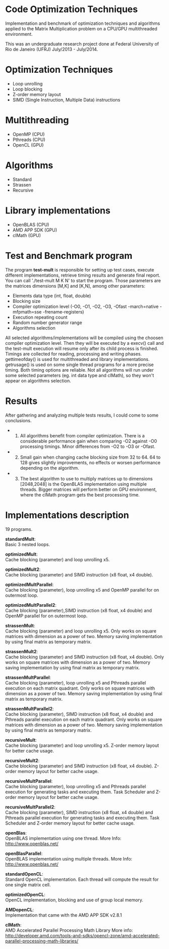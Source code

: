 Code Optimization Techniques
==========================

Implementation and benchmark of optimization techniques and algorithms applied to the Matrix Multiplication problem on a CPU/GPU multithreaded environment.

This was an undergraduate research project done at Federal University of Rio de Janeiro (UFRJ) July/2013 - July/2014.

Optimization Techniques
==========================

- Loop unrolling
- Loop blocking
- Z-order memory layout
- SIMD (Single Instruction, Multiple Data) instructions

Multithreading
==========================

- OpenMP   (CPU)
- Pthreads (CPU)
- OpenCL   (GPU)


Algorithms
==========================

- Standard
- Strassen
- Recursive

Library implementations
==========================

- OpenBLAS    (CPU)
- AMD APP SDK (GPU)
- clMath      (GPU)

Test and Benchmark program
==========================

The program <b>test-mult</b> is responsible for setting up test cases, execute different implementations, retrieve timing results and generate final report.
You can call './test-mult M K N' to start the program. Those parameters are the matrices dimensions [M,K] and [K,N], among other parameters:

- Elements data type (int, float, double)
- Blocking size
- Compiler optimization level (-O0, -O1, -O2, -O3, -Ofast -march=native -mfpmath=sse -frename-registers)
- Execution repeating count
- Random number generator range
- Algorithms selection

All selected algorithms/implementations will be compiled using the choosen compiler optimization level. Then they will be executed by a execv() call and the test-mult execution will resume only after its child process is finished.
Timings are collected for reading, processing and writing phases. gettimeofday() is used for multithreaded and library implementations. getrusage() is used on some single thread programs for a more precise timing. Both timing options are reliable.
Not all algorithms will run under some selected parameters (eg. int data type and clMath), so they won't appear on algorithms selection.

Results
=========================
After gathering and analyzing multiple tests results, I could come to some conclusions.
- 1. All algorithms benefit from compiler optimization. There is a considerable performance gain when comparing -O2 against -O0 processing timings. Minor differences from -O2 to -O3 or -Ofast.
- 2. Small gain when changing cache blocking size from 32 to 64. 64 to 128 gives slightly improvements, no effects or worsen performance depending on the algorithm.
- 3. The best algorithm to use to multiply matrices up to dimensions [2048,2048] is the OpenBLAS implementation using multiple threads. Bigger matrices will perform better on GPU environment, where the clMath program gets the best processing time.

Implementations description
=========================

19 programs.

<b>standardMult</b>:<br>
Basic 3 nested loops.

<b>optimizedMult</b>:<br>
Cache blocking (parameter) and loop unrolling x5.

<b>optimizedMult2</b>:<br>
Cache blocking (parameter) and SIMD instruction (x8 float, x4 double).

<b>optimizedMultParallel</b>:<br>
Cache blocking (parameter), loop unrolling x5 and OpenMP parallel for on outermost loop.

<b>optimizedMultParallel2</b>:<br>
Cache blocking (parameter),SIMD instruction (x8 float, x4 double) and OpenMP parallel for on outermost loop.

<b>strassenMult</b>:<br>
Cache blocking (parameter) and loop unrolling x5. Only works on square matrices with dimension as a power of two. Memory saving implementation by using final matrix as temporary matrix.

<b>strassenMult2</b>:<br>
Cache blocking (parameter) and SIMD instruction (x8 float, x4 double). Only works on square matrices with dimension as a power of two. Memory saving implementation by using final matrix as temporary matrix.

<b>strassenMultParallel</b>:<br> 
Cache blocking (parameter), loop unrolling x5 and Pthreads parallel execution on each matrix quadrant. Only works on square matrices with dimension as a power of two. Memory saving implementation by using final matrix as temporary matrix.

<b>strassenMultParallel2</b>:<br> 
Cache blocking (parameter), SIMD instruction (x8 float, x4 double) and Pthreads parallel execution on each matrix quadrant. Only works on square matrices with dimension as a power of two. Memory saving implementation by using final matrix as temporary matrix.

<b>recursiveMult</b>:<br> 
Cache blocking (parameter) and loop unrolling x5. Z-order memory layout for better cache usage.

<b>recursiveMult2</b>:<br> 
Cache blocking (parameter) and SIMD instruction (x8 float, x4 double). Z-order memory layout for better cache usage.

<b>recursiveMultParallel</b>:<br> 
Cache blocking (parameter), loop unrolling x5 and Pthreads parallel execution for generating tasks and executing them. Task Scheduler and Z-order memory layout for better cache usage.

<b>recursiveMultParallel2</b>:<br> 
Cache blocking (parameter), SIMD instruction (x8 float, x4 double) and Pthreads parallel execution for generating tasks and executing them. Task Scheduler and Z-order memory layout for better cache usage.

<b>openBlas</b>:<br> 
OpenBLAS implementation using one thread.
More Info: http://www.openblas.net/

<b>openBlasParallel</b>:<br> 
OpenBLAS implementation using multiple threads.
More Info: http://www.openblas.net/

<b>standardOpenCL</b>:<br> 
Standard OpenCL implementation. Each thread will compute the result for one single matrix cell.

<b>optimizedOpenCL</b>:<br>
OpenCL implementation, blocking and use of group local memory.

<b>AMDopenCL</b>:<br>
Implementation that came with the AMD APP SDK v2.8.1

<b>clMath</b>:<br>
AMD Accelerated Parallel Processing Math Library
More info: http://developer.amd.com/tools-and-sdks/opencl-zone/amd-accelerated-parallel-processing-math-libraries/


